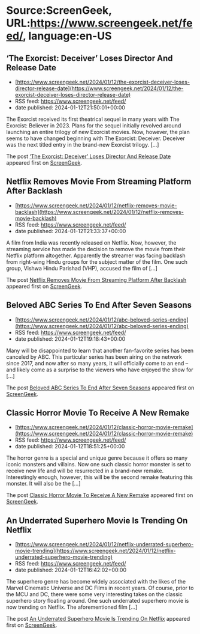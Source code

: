 # Source:ScreenGeek, URL:https://www.screengeek.net/feed/, language:en-US

## ‘The Exorcist: Deceiver’ Loses Director And Release Date
 - [https://www.screengeek.net/2024/01/12/the-exorcist-deceiver-loses-director-release-date](https://www.screengeek.net/2024/01/12/the-exorcist-deceiver-loses-director-release-date)
 - RSS feed: https://www.screengeek.net/feed/
 - date published: 2024-01-12T21:50:01+00:00

<p>The Exorcist received its first theatrical sequel in many years with The Exorcist: Believer in 2023. Plans for the sequel initially revolved around launching an entire trilogy of new Exorcist movies. Now, however, the plan seems to have changed beginning with The Exorcist: Deceiver. Deceiver was the next titled entry in the brand-new Exorcist trilogy. [...]</p>
<p>The post <a href="https://www.screengeek.net/2024/01/12/the-exorcist-deceiver-loses-director-release-date/">&#8216;The Exorcist: Deceiver&#8217; Loses Director And Release Date</a> appeared first on <a href="https://www.screengeek.net">ScreenGeek</a>.</p>

## Netflix Removes Movie From Streaming Platform After Backlash
 - [https://www.screengeek.net/2024/01/12/netflix-removes-movie-backlash](https://www.screengeek.net/2024/01/12/netflix-removes-movie-backlash)
 - RSS feed: https://www.screengeek.net/feed/
 - date published: 2024-01-12T21:33:37+00:00

<p>A film from India was recently released on Netflix. Now, however, the streaming service has made the decision to remove the movie from their Netflix platform altogether. Apparently the streamer was facing backlash from right-wing Hindu groups for the subject matter of the film. One such group, Vishwa Hindu Parishad (VHP), accused the film of [...]</p>
<p>The post <a href="https://www.screengeek.net/2024/01/12/netflix-removes-movie-backlash/">Netflix Removes Movie From Streaming Platform After Backlash</a> appeared first on <a href="https://www.screengeek.net">ScreenGeek</a>.</p>

## Beloved ABC Series To End After Seven Seasons
 - [https://www.screengeek.net/2024/01/12/abc-beloved-series-ending](https://www.screengeek.net/2024/01/12/abc-beloved-series-ending)
 - RSS feed: https://www.screengeek.net/feed/
 - date published: 2024-01-12T19:18:43+00:00

<p>Many will be disappointed to learn that another fan-favorite series has been canceled by ABC. This particular series has been airing on the network since 2017, and now after so many years, it will officially come to an end &#8211; and likely come as a surprise to the viewers who have enjoyed the show for [...]</p>
<p>The post <a href="https://www.screengeek.net/2024/01/12/abc-beloved-series-ending/">Beloved ABC Series To End After Seven Seasons</a> appeared first on <a href="https://www.screengeek.net">ScreenGeek</a>.</p>

## Classic Horror Movie To Receive A New Remake
 - [https://www.screengeek.net/2024/01/12/classic-horror-movie-remake](https://www.screengeek.net/2024/01/12/classic-horror-movie-remake)
 - RSS feed: https://www.screengeek.net/feed/
 - date published: 2024-01-12T18:51:25+00:00

<p>The horror genre is a special and unique genre because it offers so many iconic monsters and villains. Now one such classic horror monster is set to receive new life and will be resurrected in a brand-new remake. Interestingly enough, however, this will be the second remake featuring this monster. It will also be the [...]</p>
<p>The post <a href="https://www.screengeek.net/2024/01/12/classic-horror-movie-remake/">Classic Horror Movie To Receive A New Remake</a> appeared first on <a href="https://www.screengeek.net">ScreenGeek</a>.</p>

## An Underrated Superhero Movie Is Trending On Netflix
 - [https://www.screengeek.net/2024/01/12/netflix-underrated-superhero-movie-trending](https://www.screengeek.net/2024/01/12/netflix-underrated-superhero-movie-trending)
 - RSS feed: https://www.screengeek.net/feed/
 - date published: 2024-01-12T16:42:02+00:00

<p>The superhero genre has become widely associated with the likes of the Marvel Cinematic Universe and DC Films in recent years. Of course, prior to the MCU and DC, there were some very interesting takes on the classic superhero story floating around. One such underrated superhero movie is now trending on Netflix. The aforementioned film [...]</p>
<p>The post <a href="https://www.screengeek.net/2024/01/12/netflix-underrated-superhero-movie-trending/">An Underrated Superhero Movie Is Trending On Netflix</a> appeared first on <a href="https://www.screengeek.net">ScreenGeek</a>.</p>

